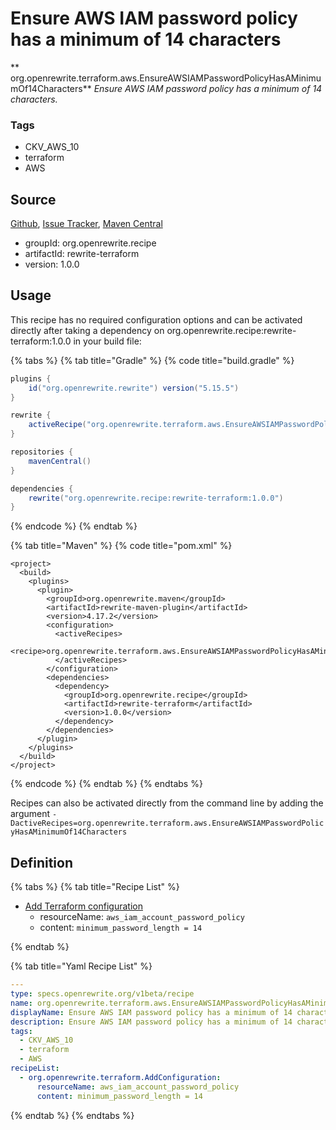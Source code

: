 # Ensure AWS IAM password policy has a minimum of 14 characters

** org.openrewrite.terraform.aws.EnsureAWSIAMPasswordPolicyHasAMinimumOf14Characters**
_Ensure AWS IAM password policy has a minimum of 14 characters._

### Tags

* CKV_AWS_10
* terraform
* AWS

## Source

[Github](https://github.com/openrewrite/rewrite-terraform), [Issue Tracker](https://github.com/openrewrite/rewrite-terraform/issues), [Maven Central](https://search.maven.org/artifact/org.openrewrite.recipe/rewrite-terraform/1.0.0/jar)

* groupId: org.openrewrite.recipe
* artifactId: rewrite-terraform
* version: 1.0.0


## Usage

This recipe has no required configuration options and can be activated directly after taking a dependency on org.openrewrite.recipe:rewrite-terraform:1.0.0 in your build file:

{% tabs %}
{% tab title="Gradle" %}
{% code title="build.gradle" %}
```groovy
plugins {
    id("org.openrewrite.rewrite") version("5.15.5")
}

rewrite {
    activeRecipe("org.openrewrite.terraform.aws.EnsureAWSIAMPasswordPolicyHasAMinimumOf14Characters")
}

repositories {
    mavenCentral()
}

dependencies {
    rewrite("org.openrewrite.recipe:rewrite-terraform:1.0.0")
}
```
{% endcode %}
{% endtab %}

{% tab title="Maven" %}
{% code title="pom.xml" %}
```markup
<project>
  <build>
    <plugins>
      <plugin>
        <groupId>org.openrewrite.maven</groupId>
        <artifactId>rewrite-maven-plugin</artifactId>
        <version>4.17.2</version>
        <configuration>
          <activeRecipes>
            <recipe>org.openrewrite.terraform.aws.EnsureAWSIAMPasswordPolicyHasAMinimumOf14Characters</recipe>
          </activeRecipes>
        </configuration>
        <dependencies>
          <dependency>
            <groupId>org.openrewrite.recipe</groupId>
            <artifactId>rewrite-terraform</artifactId>
            <version>1.0.0</version>
          </dependency>
        </dependencies>
      </plugin>
    </plugins>
  </build>
</project>
```
{% endcode %}
{% endtab %}
{% endtabs %}

Recipes can also be activated directly from the command line by adding the argument `-DactiveRecipes=org.openrewrite.terraform.aws.EnsureAWSIAMPasswordPolicyHasAMinimumOf14Characters`

## Definition

{% tabs %}
{% tab title="Recipe List" %}
* [Add Terraform configuration](../../terraform/addconfiguration.md)
  * resourceName: `aws_iam_account_password_policy`
  * content: `minimum_password_length = 14`

{% endtab %}

{% tab title="Yaml Recipe List" %}
```yaml
---
type: specs.openrewrite.org/v1beta/recipe
name: org.openrewrite.terraform.aws.EnsureAWSIAMPasswordPolicyHasAMinimumOf14Characters
displayName: Ensure AWS IAM password policy has a minimum of 14 characters
description: Ensure AWS IAM password policy has a minimum of 14 characters.
tags:
  - CKV_AWS_10
  - terraform
  - AWS
recipeList:
  - org.openrewrite.terraform.AddConfiguration:
      resourceName: aws_iam_account_password_policy
      content: minimum_password_length = 14

```
{% endtab %}
{% endtabs %}
